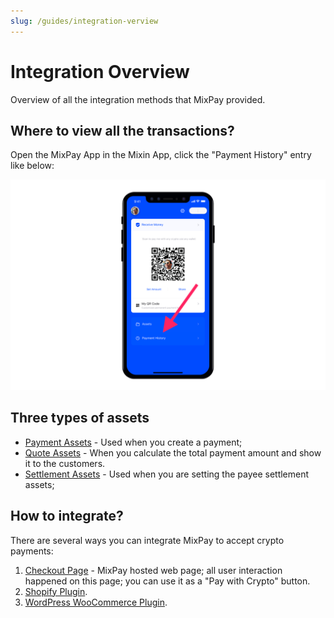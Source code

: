 ```yaml
---
slug: /guides/integration-verview
---
```



# Integration Overview

Overview of all the integration methods that MixPay provided.



## Where to view all the transactions?

Open the MixPay App in the Mixin App, click the "Payment History" entry like below:

![](./payment-history-entry.png)

## Three types of assets

- [Payment Assets](/api/assets/payment-assets) - Used when you create a payment;
- [Quote Assets](/api/assets/quote-assets) - When you calculate the total payment amount and show it to the customers.
- [Settlement Assets](/api/assets/settlement-assets) - Used when you are setting the payee settlement assets;




## How to integrate? 

There are several ways you can integrate MixPay to accept crypto payments:

1. [Checkout Page](/guides/using-paylink) -  MixPay hosted web page; all user interaction happened on this page; you can use it as a "Pay with Crypto" button.
2. [Shopify Plugin](/guides/shopify-plugin).
3. [WordPress WooCommerce Plugin](/guides/woocommerce-plugin).



